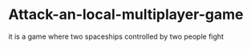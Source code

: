 # Attack-an-local-multiplayer-game
it is a game where two spaceships controlled by two people fight
